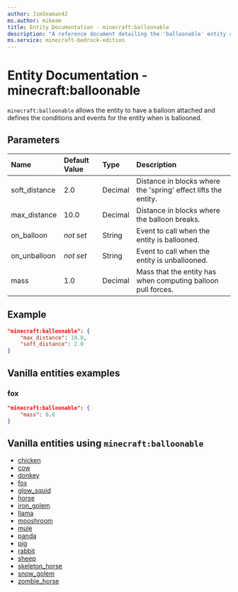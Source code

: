 ```yaml
---
author: JimSeaman42
ms.author: mikeam
title: Entity Documentation - minecraft:balloonable
description: "A reference document detailing the 'balloonable' entity component"
ms.service: minecraft-bedrock-edition
---
```


# Entity Documentation - minecraft:balloonable

`minecraft:balloonable` allows the entity to have a balloon attached and defines the conditions and events for the entity when is ballooned.

## Parameters

|Name |Default Value  |Type  |Description  |
|:----------|:----------|:----------|:----------|
|soft_distance| 2.0 | Decimal | Distance in blocks where the 'spring' effect lifts the entity. |
|max_distance| 10.0 | Decimal | Distance in blocks where the balloon breaks. |
|on_balloon| *not set* | String | Event to call when the entity is ballooned. |
|on_unballoon| *not set* | String | Event to call when the entity is unballooned. |
|mass| 1.0 | Decimal | Mass that the entity has when computing balloon pull forces.|

## Example

```json
"minecraft:balloonable": {
    "max_distance": 10.0,
    "soft_distance": 2.0
}
```

## Vanilla entities examples

### fox

```json
"minecraft:balloonable": {
    "mass": 0.6
}
```

## Vanilla entities using `minecraft:balloonable`

- [chicken](../../../../Source/VanillaBehaviorPack_Snippets/entities/chicken.md)
- [cow](../../../../Source/VanillaBehaviorPack_Snippets/entities/cow.md)
- [donkey](../../../../Source/VanillaBehaviorPack_Snippets/entities/donkey.md)
- [fox](../../../../Source/VanillaBehaviorPack_Snippets/entities/fox.md)
- [glow_squid](../../../../Source/VanillaBehaviorPack_Snippets/entities/glow_squid.md)
- [horse](../../../../Source/VanillaBehaviorPack_Snippets/entities/horse.md)
- [iron_golem](../../../../Source/VanillaBehaviorPack_Snippets/entities/iron_golem.md)
- [llama](../../../../Source/VanillaBehaviorPack_Snippets/entities/llama.md)
- [mooshroom](../../../../Source/VanillaBehaviorPack_Snippets/entities/mooshroom.md)
- [mule](../../../../Source/VanillaBehaviorPack_Snippets/entities/mule.md)
- [panda](../../../../Source/VanillaBehaviorPack_Snippets/entities/panda.md)
- [pig](../../../../Source/VanillaBehaviorPack_Snippets/entities/pig.md)
- [rabbit](../../../../Source/VanillaBehaviorPack_Snippets/entities/rabbit.md)
- [sheep](../../../../Source/VanillaBehaviorPack_Snippets/entities/sheep.md)
- [skeleton_horse](../../../../Source/VanillaBehaviorPack_Snippets/entities/skeleton_horse.md)
- [snow_golem](../../../../Source/VanillaBehaviorPack_Snippets/entities/snow_golem.md)
- [zombie_horse](../../../../Source/VanillaBehaviorPack_Snippets/entities/zombie_horse.md)
